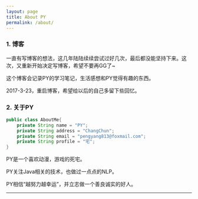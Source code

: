 ```yaml
---
layout: page
title: About PY
permalink: /about/
---
```

### 1. 博客
一直有写博客的想法，这几年陆陆续续尝试过好几次，最后都没能坚持下来。这次，又重新开始决定写博客，希望不要再GG了~

这个博客会记录PY的学习笔记，生活感想和PY觉得有趣的东西。

2017-3-23，重启博客，希望给以后的自己多留下些回忆。

### 2. 关于PY
```java
public class AboutMe{
    private String name = "PY";
    private String address = "ChangChun";
    private String email = "pengyang813@foxmail.com";
    private String profile = "宅";
}
```

PY是一个喜欢动漫，游戏的死宅。

PY关注Java相关的技术，也做过一点点的NLP。

PY相信“越努力越幸运”，并立志做一个善良诚实的好人。

---

